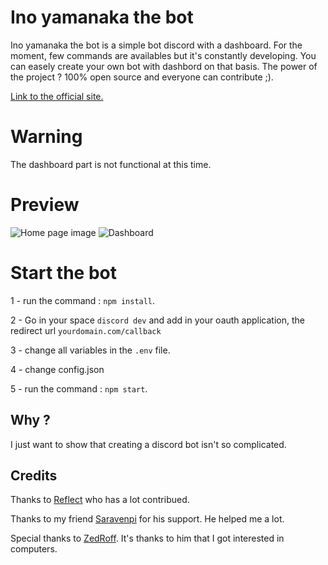 # Ino yamanaka the bot
Ino yamanaka the bot is a simple bot discord with a dashboard. For the moment, few commands are availables but it's constantly developing.
You can easely create your own bot with dashbord on that basis.
The power of the project ? 100% open source and everyone can contribute ;).

[Link to the official site.](https://www.ino-yamanaka.tk/)

# Warning
The dashboard part is not functional at this time.

# Preview
![Home page image](https://i.imgur.com/JBkhEC6.png "Home page")
![Dashboard](https://i.imgur.com/ua3uL60.png "Dashboard")

# Start the bot
1 - run the command : `npm install`.

2 - Go in your space `discord dev` and add in your oauth application, the redirect url `yourdomain.com/callback`

3 - change all variables in the `.env` file.

4 - change config.json

5 - run the command : `npm start`.

## Why ?
I just want to show that creating a discord bot isn't so complicated.

## Credits
Thanks to [Reflect](https://github.com/B3t4Reflect) who has a lot contribued.

Thanks to my friend [Saravenpi](https://github.com/saravenpi) for his support. He helped me a lot.

Special thanks to [ZedRoff](https://github.com/ZedRoff). It's thanks to him that I got interested in computers.